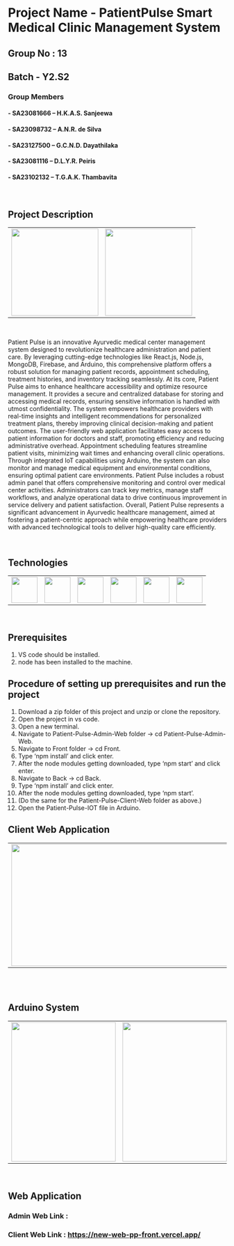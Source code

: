 # Project Name - PatientPulse Smart Medical Clinic Management System
## Group No : 13
## Batch - Y2.S2

### Group Members 

#### - SA23081666 – H.K.A.S. Sanjeewa 
#### - SA23098732 – A.N.R. de Silva 
#### - SA23127500 – G.C.N.D. Dayathilaka 
#### - SA23081116 – D.L.Y.R. Peiris 
#### - SA23102132 – T.G.A.K. Thambavita

<br>

## Project Description

<table border="0">
  <tr>
    <td><img src="https://github.com/avishkasrimal01/PatientPulse-Smart-Medical-Clinic-Management-System/blob/main/images/logo.jpg" height="200" width="200" ></td>
    <td><img src="https://github.com/avishkasrimal01/PatientPulse-Smart-Medical-Clinic-Management-System/blob/main/images/poster.jpg" height="200" width="200" ></td>
  </tr>
 </table><br>
 
Patient Pulse is an innovative Ayurvedic medical center management system designed to revolutionize healthcare administration and patient care. By leveraging cutting-edge technologies like React.js, Node.js, MongoDB, Firebase, and Arduino, this comprehensive platform offers a robust solution for managing patient records, appointment scheduling, treatment histories, and inventory tracking seamlessly.
At its core, Patient Pulse aims to enhance healthcare accessibility and optimize resource management. It provides a secure and centralized database for storing and accessing medical records, ensuring sensitive information is handled with utmost confidentiality. The system empowers healthcare providers with real-time insights and intelligent recommendations for personalized treatment plans, thereby improving clinical decision-making and patient outcomes.
The user-friendly web application facilitates easy access to patient information for doctors and staff, promoting efficiency and reducing administrative overhead. Appointment scheduling features streamline patient visits, minimizing wait times and enhancing overall clinic operations. Through integrated IoT capabilities using Arduino, the system can also monitor and manage medical equipment and environmental conditions, ensuring optimal patient care environments.
Patient Pulse includes a robust admin panel that offers comprehensive monitoring and control over medical center activities. Administrators can track key metrics, manage staff workflows, and analyze operational data to drive continuous improvement in service delivery and patient satisfaction.
Overall, Patient Pulse represents a significant advancement in Ayurvedic healthcare management, aimed at fostering a patient-centric approach while empowering healthcare providers with advanced technological tools to deliver high-quality care efficiently.

<br>

## Technologies
<table border="0">
  <tr>
    <td><img src="https://cdn.jsdelivr.net/gh/devicons/devicon/icons/firebase/firebase-plain-wordmark.svg" height="60" width="60" ></td>
    <td><img src="https://cdn.jsdelivr.net/gh/devicons/devicon/icons/arduino/arduino-original-wordmark.svg" height="60" width="60" ></td>
    <td><img src="https://cdn.jsdelivr.net/gh/devicons/devicon/icons/react/react-original-wordmark.svg" height="60" width="60" ></td>
    <td><img src="https://cdn.jsdelivr.net/gh/devicons/devicon/icons/html5/html5-original-wordmark.svg" height="60" width="60" ></td>
    <td><img src="#" height="60" width="60" ></td>
    <td><img src="#" height="60" width="60" ></td>
  </tr>
</table><br>

## Prerequisites
1. VS code should be installed.
2. node has been installed to the machine.

## Procedure of setting up prerequisites and run the project
1.	Download a zip folder of this project and unzip or clone the repository.
2.	Open the project in vs code.
3.	Open a new terminal.
4.	Navigate to Patient-Pulse-Admin-Web folder -> cd Patient-Pulse-Admin-Web.
5.	Navigate to Front folder -> cd Front.
6.	Type ‘npm install’ and click enter.
7.	After the node modules getting downloaded, type ‘npm start’ and click enter.
8.	Navigate to Back -> cd Back.
9.	Type ‘npm install’ and click enter.
10.	After the node modules getting downloaded, type ‘npm start’.
11.	(Do the same for the Patient-Pulse-Client-Web folder as above.)
12.	Open the Patient-Pulse-IOT file in Arduino.

## Client Web Application

<table border="0">
  <tr>
    <td><img src="https://github.com/avishkasrimal01/PatientPulse-Smart-Medical-Clinic-Management-System/blob/main/images/c1.png" height="280" width="655" ></td>
    
  </tr>
   <tr>
    
  </tr>
  
  </tr>
  </tr>
  
  </tr>
  </tr>
 
  </tr>
</table><br>

<br>

## Arduino System

<table border="0">
  <tr>
    <td><img src="https://github.com/avishkasrimal01/PatientPulse-Smart-Medical-Clinic-Management-System/blob/main/images/1.jpg" height="320" width="240" ></td>
    <td><img src="https://github.com/avishkasrimal01/PatientPulse-Smart-Medical-Clinic-Management-System/blob/main/images/2.jpg" height="320" width="240" ></td>
    <td><img src="https://github.com/avishkasrimal01/PatientPulse-Smart-Medical-Clinic-Management-System/blob/main/images/3.jpg" height="240" width="320" ></td>
  </tr>
</table><br>

## Web Application

### Admin Web Link : 
### Client Web Link : https://new-web-pp-front.vercel.app/


